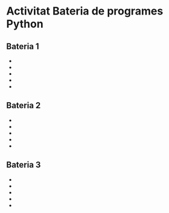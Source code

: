 # Activitat Bateria de programes Python
## Bateria 1 
- []()
- []()
- []()
- []()
- []()
## Bateria 2 
- []()
- []()
- []()
- []()
- []()
## Bateria 3 
- []()
- []()
- []()
- []()
- []() 

